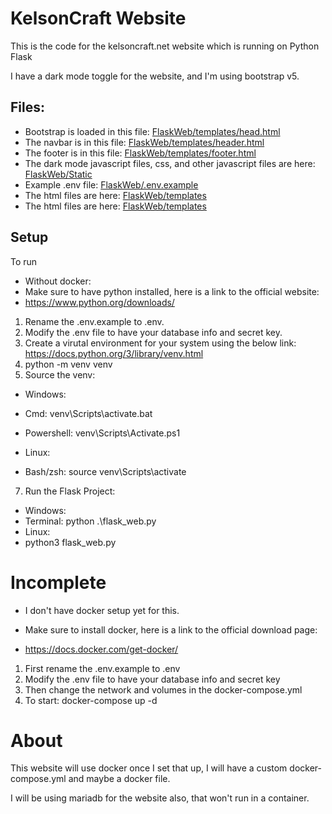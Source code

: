 # KelsonCraft Website

This is the code for the kelsoncraft.net website which is running on Python Flask

I have a dark mode toggle for the website, and I'm using bootstrap v5.

## Files:
* Bootstrap is loaded in this file: [FlaskWeb/templates/head.html](https://git.kelsoncraft.net/kelson8/FlaskWeb/src/branch/main/templates/partials/header.html)
* The navbar is in this file: [FlaskWeb/templates/header.html](https://git.kelsoncraft.net/kelson8/FlaskWeb/src/branch/main/templates/partials/header.html)
* The footer is in this file: [FlaskWeb/templates/footer.html](https://git.kelsoncraft.net/kelson8/FlaskWeb/src/branch/main/templates/partials/footer.html)
* The dark mode javascript files, css, and other javascript files are here: [FlaskWeb/Static](https://git.kelsoncraft.net/kelson8/FlaskWeb/src/branch/main/static)
* Example .env file: [FlaskWeb/.env.example](https://git.kelsoncraft.net/kelson8/FlaskWeb/src/branch/main/.env.example)
* The html files are here: [FlaskWeb/templates](https://git.internal.kelsoncraft.net/kelson8/FlaskWeb/src/branch/main/templates)
* The html files are here: [FlaskWeb/templates](https://git.internal.kelsoncraft.net/kelson8/FlaskWeb/src/branch/main/templates)

## Setup
To run
* Without docker:
* Make sure to have python installed, here is a link to the official website: 
* https://www.python.org/downloads/
1. Rename the .env.example to .env.
2. Modify the .env file to have your database info and secret key.
3. Create a virutal environment for your system using the below link: https://docs.python.org/3/library/venv.html
4. python -m venv venv
5. Source the venv:
* Windows:

* Cmd: venv\Scripts\activate.bat
* Powershell: venv\Scripts\Activate.ps1

* Linux:
* Bash/zsh: source venv\Scripts\activate

7. Run the Flask Project: 
* Windows:
* Terminal: python .\flask_web.py
* Linux:
* python3 flask_web.py

# Incomplete
* I don't have docker setup yet for this.


* Make sure to install docker, here is a link to the official download page: 
* https://docs.docker.com/get-docker/
1. First rename the .env.example to .env
2. Modify the .env file to have your database info and secret key
3. Then change the network and volumes in the docker-compose.yml
4. To start: docker-compose up -d

# About
This website will use docker once I set that up, I will have a custom docker-compose.yml and maybe a docker file.

I will be using mariadb for the website also, that won't run in a container.

